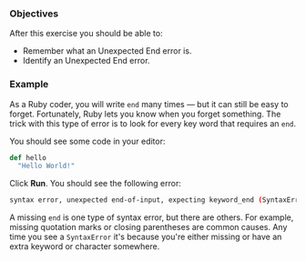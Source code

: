 <!-- { ids:[66], language:'Ruby', type:'workshop', order: 1, name:'Unexpected End Error', description:'Debug your code when a method is implemented with incompatible data types.' }-->

### Objectives

After this exercise you should be able to:

- Remember what an Unexpected End error is.
- Identify an Unexpected End error.

### Example

As a Ruby coder, you will write `end` many times — but it can still be easy to forget. Fortunately, Ruby  lets you know when you forget something. The trick with this type of error is to look for every key word that requires an `end`.

You should see some code in your editor:

```ruby
def hello
  "Hello World!"
```

Click **Run**. You should see the following error:

```bash
syntax error, unexpected end-of-input, expecting keyword_end (SyntaxError)
```

A missing `end` is one type of syntax error, but there are others. For example, missing quotation marks or closing parentheses are common causes. Any time you see a `SyntaxError` it's because you're either missing or have an extra keyword or character somewhere.
